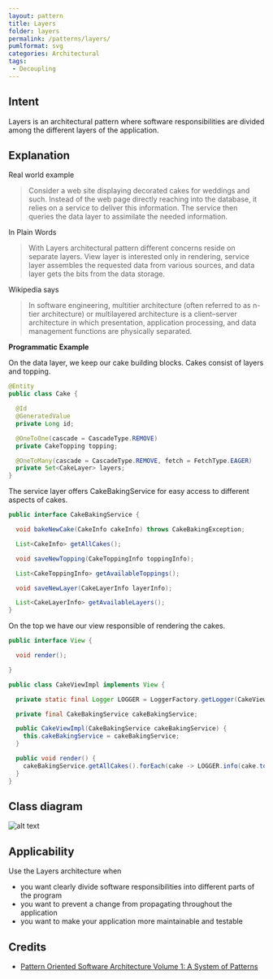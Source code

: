 ```yaml
---
layout: pattern
title: Layers
folder: layers
permalink: /patterns/layers/
pumlformat: svg
categories: Architectural
tags:
 - Decoupling
---
```


## Intent
Layers is an architectural pattern where software responsibilities are
 divided among the different layers of the application.

## Explanation

Real world example

> Consider a web site displaying decorated cakes for weddings and such. Instead of the web page directly reaching into the database, it relies on a service to deliver this information. The service then queries the data layer to assimilate the needed information.

In Plain Words

> With Layers architectural pattern different concerns reside on separate layers. View layer is interested only in rendering, service layer assembles the requested data from various sources, and data layer gets the bits from the data storage.

Wikipedia says

> In software engineering, multitier architecture (often referred to as n-tier architecture) or multilayered architecture is a client–server architecture in which presentation, application processing, and data management functions are physically separated.

**Programmatic Example**

On the data layer, we keep our cake building blocks. Cakes consist of layers and topping.

```java
@Entity
public class Cake {

  @Id
  @GeneratedValue
  private Long id;

  @OneToOne(cascade = CascadeType.REMOVE)
  private CakeTopping topping;

  @OneToMany(cascade = CascadeType.REMOVE, fetch = FetchType.EAGER)
  private Set<CakeLayer> layers;
}
```

The service layer offers CakeBakingService for easy access to different aspects of cakes.

```java
public interface CakeBakingService {

  void bakeNewCake(CakeInfo cakeInfo) throws CakeBakingException;

  List<CakeInfo> getAllCakes();

  void saveNewTopping(CakeToppingInfo toppingInfo);

  List<CakeToppingInfo> getAvailableToppings();

  void saveNewLayer(CakeLayerInfo layerInfo);

  List<CakeLayerInfo> getAvailableLayers();
}
```

On the top we have our view responsible of rendering the cakes.

```java
public interface View {

  void render();

}

public class CakeViewImpl implements View {

  private static final Logger LOGGER = LoggerFactory.getLogger(CakeViewImpl.class);

  private final CakeBakingService cakeBakingService;

  public CakeViewImpl(CakeBakingService cakeBakingService) {
    this.cakeBakingService = cakeBakingService;
  }

  public void render() {
    cakeBakingService.getAllCakes().forEach(cake -> LOGGER.info(cake.toString()));
  }
}
```

## Class diagram
![alt text](./etc/layers.png "Layers")

## Applicability
Use the Layers architecture when

* you want clearly divide software responsibilities into different parts of the program
* you want to prevent a change from propagating throughout the application
* you want to make your application more maintainable and testable

## Credits

* [Pattern Oriented Software Architecture Volume 1: A System of Patterns](https://www.amazon.com/gp/product/0471958697/ref=as_li_tl?ie=UTF8&camp=1789&creative=9325&creativeASIN=0471958697&linkCode=as2&tag=javadesignpat-20&linkId=e3f42d7a2a4cc8c619bbc0136b20dadb)
